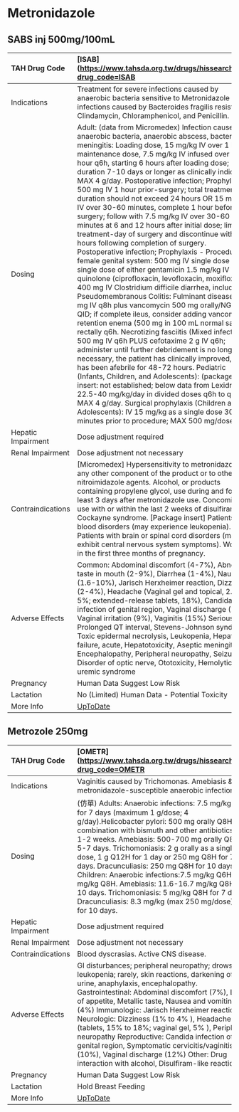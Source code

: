 # Metronidazole

## SABS inj 500mg/100mL

| TAH Drug Code      | [ISAB](https://www.tahsda.org.tw/drugs/hissearch.php?drug_code=ISAB                                                                                                                                                                                                                                                                                                                                                                                                                                                                                                                                                                                                                                                                                                                                                                                                                                                                                                                                                                                                                                                                                                                                                                                                                                                                                                                                                                                                                                                                                                                                                                                                                                                                |
|:-------------------|:-----------------------------------------------------------------------------------------------------------------------------------------------------------------------------------------------------------------------------------------------------------------------------------------------------------------------------------------------------------------------------------------------------------------------------------------------------------------------------------------------------------------------------------------------------------------------------------------------------------------------------------------------------------------------------------------------------------------------------------------------------------------------------------------------------------------------------------------------------------------------------------------------------------------------------------------------------------------------------------------------------------------------------------------------------------------------------------------------------------------------------------------------------------------------------------------------------------------------------------------------------------------------------------------------------------------------------------------------------------------------------------------------------------------------------------------------------------------------------------------------------------------------------------------------------------------------------------------------------------------------------------------------------------------------------------------------------------------------------------|
| Indications        | Treatment for severe infections caused by anaerobic bacteria sensitive to Metronidazole and infections caused by Bacteroides fragilis resistant to Clindamycin, Chloramphenicol, and Penicillin.                                                                                                                                                                                                                                                                                                                                                                                                                                                                                                                                                                                                                                                                                                                                                                                                                                                                                                                                                                                                                                                                                                                                                                                                                                                                                                                                                                                                                                                                                                                                   |
| Dosing             | Adult: (data from Micromedex) Infection caused by anaerobic bacteria, anaerobic abscess, bacterial meningitis: Loading dose, 15 mg/kg IV over 1 hour; maintenance dose, 7.5 mg/kg IV infused over 1 hour q6h, starting 6 hours after loading dose; duration 7-10 days or longer as clinically indicated; MAX 4 g/day. Postoperative infection; Prophylaxis: 500 mg IV 1 hour prior-surgery; total treatment duration should not exceed 24 hours OR 15 mg/kg IV over 30-60 minutes, complete 1 hour before surgery; follow with 7.5 mg/kg IV over 30-60 minutes at 6 and 12 hours after initial dose; limit treatment-day of surgery and discontinue within 12 hours following completion of surgery. Postoperative infection; Prophylaxis - Procedure on female genital system: 500 mg IV single dose plus single dose of either gentamicin 1.5 mg/kg IV or a quinolone (ciprofloxacin, levofloxacin, moxifloxacin) 400 mg IV Clostridium difficile diarrhea, including Pseudomembranous Colitis: Fulminant disease, 500 mg IV q8h plus vancomycin 500 mg orally/NG tube QID; if complete ileus, consider adding vancomycin retention enema (500 mg in 100 mL normal saline) rectally q6h. Necrotizing fasciitis (Mixed infection): 500 mg IV q6h PLUS cefotaxime 2 g IV q6h; administer until further debridement is no longer necessary, the patient has clinically improved, and has been afebrile for 48-72 hours. Pediatric (Infants, Children, and Adolescents): (package insert: not established; below data from Lexidrug) IV 22.5-40 mg/kg/day in divided doses q6h to q8h; MAX 4 g/day. Surgical prophylaxis (Children and Adolescents): IV 15 mg/kg as a single dose 30-60 minutes prior to procedure; MAX 500 mg/dose. |
| Hepatic Impairment | Dose adjustment required                                                                                                                                                                                                                                                                                                                                                                                                                                                                                                                                                                                                                                                                                                                                                                                                                                                                                                                                                                                                                                                                                                                                                                                                                                                                                                                                                                                                                                                                                                                                                                                                                                                                                                           |
| Renal Impairment   | Dose adjustment not necessary                                                                                                                                                                                                                                                                                                                                                                                                                                                                                                                                                                                                                                                                                                                                                                                                                                                                                                                                                                                                                                                                                                                                                                                                                                                                                                                                                                                                                                                                                                                                                                                                                                                                                                      |
| Contraindications  | [Micromedex] Hypersensitivity to metronidazole or any other component of the product or to other nitroimidazole agents. Alcohol, or products containing propylene glycol, use during and for at least 3 days after metronidazole use. Concomitant use with or within the last 2 weeks of disulfiram. Cockayne syndrome. [Package insert] Patients with blood disorders (may experience leukopenia). Patients with brain or spinal cord disorders (may exhibit central nervous system symptoms). Women in the first three months of pregnancy.                                                                                                                                                                                                                                                                                                                                                                                                                                                                                                                                                                                                                                                                                                                                                                                                                                                                                                                                                                                                                                                                                                                                                                                      |
| Adverse Effects    | Common: Abdominal discomfort (4-7%), Abnormal taste in mouth (2-9%), Diarrhea (1-4%), Nausea (1.6-10%), Jarisch Herxheimer reaction, Dizziness (2-4%), Headache (Vaginal gel and topical, 2.2-5%; extended-release tablets, 18%), Candida infection of genital region, Vaginal discharge (12%), Vaginal irritation (9%), Vaginitis (15%) Serious: Prolonged QT interval, Stevens-Johnson syndrome, Toxic epidermal necrolysis, Leukopenia, Hepatic failure, acute, Hepatotoxicity, Aseptic meningitis, Encephalopathy, Peripheral neuropathy, Seizure, Disorder of optic nerve, Ototoxicity, Hemolytic uremic syndrome                                                                                                                                                                                                                                                                                                                                                                                                                                                                                                                                                                                                                                                                                                                                                                                                                                                                                                                                                                                                                                                                                                             |
| Pregnancy          | Human Data Suggest Low Risk                                                                                                                                                                                                                                                                                                                                                                                                                                                                                                                                                                                                                                                                                                                                                                                                                                                                                                                                                                                                                                                                                                                                                                                                                                                                                                                                                                                                                                                                                                                                                                                                                                                                                                        |
| Lactation          | No (Limited) Human Data - Potential Toxicity                                                                                                                                                                                                                                                                                                                                                                                                                                                                                                                                                                                                                                                                                                                                                                                                                                                                                                                                                                                                                                                                                                                                                                                                                                                                                                                                                                                                                                                                                                                                                                                                                                                                                       |
| More Info          | [UpToDate](https://www.uptodate.com/contents/metronidazole-drug-information)                                                                                                                                                                                                                                                                                                                                                                                                                                                                                                                                                                                                                                                                                                                                                                                                                                                                                                                                                                                                                                                                                                                                                                                                                                                                                                                                                                                                                                                                                                                                                                                                                                                       |

## Metrozole 250mg

| TAH Drug Code      | [OMETR](https://www.tahsda.org.tw/drugs/hissearch.php?drug_code=OMETR                                                                                                                                                                                                                                                                                                                                                                                                                                                                                                                             |
|:-------------------|:--------------------------------------------------------------------------------------------------------------------------------------------------------------------------------------------------------------------------------------------------------------------------------------------------------------------------------------------------------------------------------------------------------------------------------------------------------------------------------------------------------------------------------------------------------------------------------------------------|
| Indications        | Vaginitis caused by Trichomonas. Amebiasis & metronidazole-susceptible anaerobic infection.                                                                                                                                                                                                                                                                                                                                                                                                                                                                                                       |
| Dosing             | (仿單) Adults: Anaerobic infections: 7.5 mg/kg Q6H for 7 days (maximum 1 g/dose; 4 g/day).Helicobacter pylori: 500 mg orally Q8H in combination with bismuth and other antibiotics for 1-2 weeks. Amebiasis: 500-700 mg orally Q8H for 5-7 days. Trichomoniasis: 2 g orally as a single dose, 1 g Q12H for 1 day or 250 mg Q8H for 7 days. Dracunculiasis: 250 mg Q8H for 10 days. Children: Anaerobic infections:7.5 mg/kg Q6H or 10 mg/kg Q8H. Amebiasis: 11.6-16.7 mg/kg Q8H for 10 days. Trichomoniasis: 5 mg/kg Q8H for 7 days. Dracunculiasis: 8.3 mg/kg (max 250 mg/dose) Q8H for 10 days. |
| Hepatic Impairment | Dose adjustment required                                                                                                                                                                                                                                                                                                                                                                                                                                                                                                                                                                          |
| Renal Impairment   | Dose adjustment not necessary                                                                                                                                                                                                                                                                                                                                                                                                                                                                                                                                                                     |
| Contraindications  | Blood dyscrasias. Active CNS disease.                                                                                                                                                                                                                                                                                                                                                                                                                                                                                                                                                             |
| Adverse Effects    | GI disturbances; peripheral neuropathy; drowsiness; leukopenia; rarely, skin reactions, darkening of urine, anaphylaxis, encephalopathy. Gastrointestinal: Abdominal discomfort (7%), Loss of appetite, Metallic taste, Nausea and vomiting (4%) Immunologic: Jarisch Herxheimer reaction Neurologic: Dizziness (1% to 4% ), Headache (tablets, 15% to 18%; vaginal gel, 5% ), Peripheral neuropathy Reproductive: Candida infection of genital region, Symptomatic cervicitis/vaginitis (10%), Vaginal discharge (12%) Other: Drug interaction with alcohol, Disulfiram-like reaction            |
| Pregnancy          | Human Data Suggest Low Risk                                                                                                                                                                                                                                                                                                                                                                                                                                                                                                                                                                       |
| Lactation          | Hold Breast Feeding                                                                                                                                                                                                                                                                                                                                                                                                                                                                                                                                                                               |
| More Info          | [UpToDate](https://www.uptodate.com/contents/metronidazole-drug-information)                                                                                                                                                                                                                                                                                                                                                                                                                                                                                                                      |

